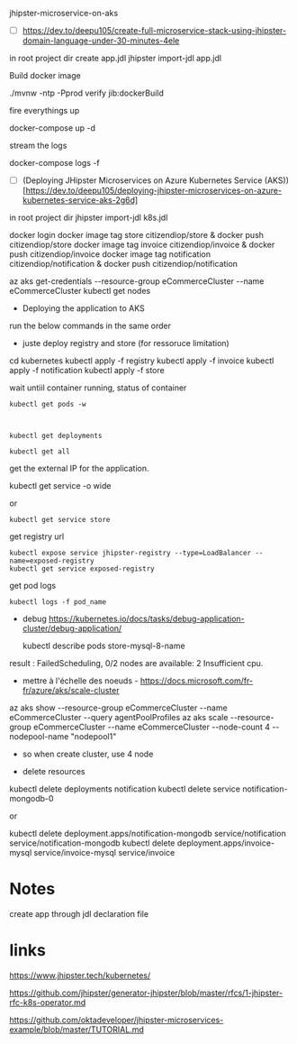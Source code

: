 jhipster-microservice-on-aks

- [ ] https://dev.to/deepu105/create-full-microservice-stack-using-jhipster-domain-language-under-30-minutes-4ele

in root project dir 
create app.jdl
jhipster import-jdl app.jdl

Build docker image

./mvnw -ntp -Pprod verify jib:dockerBuild

fire everythings up

docker-compose up -d

stream the logs

docker-compose logs -f

- [ ] (Deploying JHipster Microservices on Azure Kubernetes Service (AKS))[https://dev.to/deepu105/deploying-jhipster-microservices-on-azure-kubernetes-service-aks-2g6d]

in root project dir 
jhipster import-jdl k8s.jdl

docker login
docker image tag store citizendiop/store & docker push citizendiop/store
docker image tag invoice citizendiop/invoice & docker push citizendiop/invoice
docker image tag notification citizendiop/notification & docker push citizendiop/notification

az aks get-credentials --resource-group eCommerceCluster --name eCommerceCluster
kubectl get nodes

* Deploying the application to AKS

run the below commands in the same order
* juste deploy registry and store (for ressoruce limitation)

cd kubernetes
kubectl apply -f registry
kubectl apply -f invoice
kubectl apply -f notification
kubectl apply -f store

wait untiil container running, status of container

    kubectl get pods -w

    

    kubectl get deployments

    kubectl get all

get the external IP for the application.

kubectl get service -o wide

or

    kubectl get service store

get registry url

    kubectl expose service jhipster-registry --type=LoadBalancer --name=exposed-registry
    kubectl get service exposed-registry

get pod logs

    kubectl logs -f pod_name

* debug
https://kubernetes.io/docs/tasks/debug-application-cluster/debug-application/

    kubectl describe pods store-mysql-8-name

result : FailedScheduling, 0/2 nodes are available: 2 Insufficient cpu.

* mettre à l'échelle des noeuds - https://docs.microsoft.com/fr-fr/azure/aks/scale-cluster

az aks show --resource-group eCommerceCluster --name eCommerceCluster --query agentPoolProfiles
az aks scale --resource-group eCommerceCluster --name eCommerceCluster --node-count 4 --nodepool-name "nodepool1"

* so when create cluster, use 4 node

* delete resources

kubectl delete deployments notification
kubectl delete service notification-mongodb-0

or 

kubectl delete deployment.apps/notification-mongodb service/notification service/notification-mongodb
kubectl delete deployment.apps/invoice-mysql service/invoice-mysql service/invoice

# Notes

create app through jdl declaration file

# links

https://www.jhipster.tech/kubernetes/

https://github.com/jhipster/generator-jhipster/blob/master/rfcs/1-jhipster-rfc-k8s-operator.md



https://github.com/oktadeveloper/jhipster-microservices-example/blob/master/TUTORIAL.md
